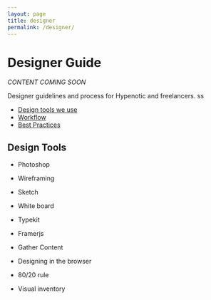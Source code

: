 ```yaml
---
layout: page
title: designer
permalink: /designer/
---
```


# Designer Guide

*CONTENT COMING SOON*

Designer guidelines and process for Hypenotic and freelancers.
ss
* [Design tools we use](#development-tools-we-use)
* [Workflow](#git-workflow)
* [Best Practices](#best-practices)

## Design Tools

* Photoshop 
* Wireframing
* Sketch
* White board
* Typekit
* Framerjs
* Gather Content


* Designing in the browser
* 80/20 rule
* Visual inventory
